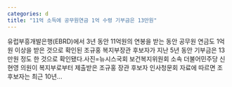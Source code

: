 ```yaml
---
categories: d
title: "11억 소득에 공무원연금 1억 수령 기부금은 13만원"
---
```

 유럽부흥개발은행(EBRD)에서 3년 동안 11억원의 연봉을 받는 동안 공무원 연금도 1억원 이상을 받은 것으로 확인된 조규홍 복지부장관 후보자가 지난 5년 동안 기부금은 13만원 정도 한 것으로 확인됐다.사진=뉴시스국회 보건복지위원회 소속 더불어민주당 신현영 의원이 복지부로부터 제출받은 조규홍 장관 후보자 인사청문회 자료에 따르면 조 후보자는 최근 10년...